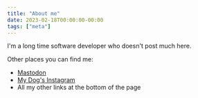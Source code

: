 ```yaml
---
title: "About me"
date: 2023-02-18T00:00:00-00:00
tags: ["meta"]
---
```


I'm a long time software developer who doesn't post much here.

Other places you can find me:

* [Mastodon](https://macaw.social/@jmeagher)
* [My Dog's Instagram](https://instagram.com/birdie.pup)
* All my other links at the bottom of the page
